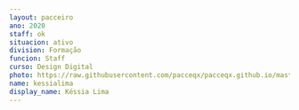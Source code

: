 ```yaml
---
layout: pacceiro
ano: 2020
staff: ok
situacion: ativo
division: Formação
funcion: Staff
curso: Design Digital
photo: https://raw.githubusercontent.com/pacceqx/pacceqx.github.io/master/assets/pic/bolsistas/kessia.png
name: kessialima
display_name: Késsia Lima
---
```



